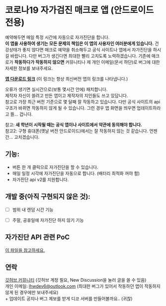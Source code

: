 # 코로나19 자가검진 매크로 앱 (안드로이드 전용)
예약해두면 매일 특정 시간에 자동으로 자가진단을 합니다.  
**이 앱을 사용하여 생기는 모든 문제의 책임은 이 앱의 사용자인 여러분에게 있습니다.** 건강상태가 좋지 않다면 매크로 예약을 취소해두고 공식 사이트나 앱에서 자가진단을 하시길 바랍니다. 다만 버그가 생긴다면 최대한 빨리 고치도록 노력하겠습니다. 기존에 매크로가 **작동하다가 작동하지 않으면** 커뮤니티나 제 개인 이메일(문서 하단)로 버그에 대한 자세한 정보를 보내주세요.

[**앱 다운로드 링크**](https://github.com/lhwdev/covid-selftest-macro/releases/latest/download/app-release.apk)
(이 링크는 항상 최신버전 앱의 링크를 나타냅니다.)

오류가 생기면 실시간으로(보통 몇시간 안에) 패치합니다.  
제작자 자신이 쓸려고 만든 앱이고 제작자의 지인들도 쓰고 있답니다.  
참고로 가장 최근 버전 기준으로 몇 달째 잘 작동하고 있습니다. 다만 공식 사이트의 api 구조가 바뀌면
작동하지 않게 될 수 있습니다. 그런 경우 앱 화면을 띄우면 업데이트하라고 뜰... 겁니다.

참고: **새 학년이 시작될 때는 공식 앱이나 사이트에서 약관에 동의해야 합니다.**  
참고2: 구형 휴대폰(옛날 버전 안드로이드)에서는 잘 작동하지 않는 것 같습니다. 언젠간... 고치겠습니다.


## 기능:
- 버튼 한 개 클릭으로 자가진단을 할 수 있습니다.
- 매일 일정 시각에 자가진단을 자동으로 합니다. (배터리 최적화 꺼야 함)
- 자가진단 api v2를 지원합니다.


## 개발 중(아직 구현되지 않은 것):
- [ ] 범위 내 렌덤 시간 기능
- [ ] 주말, 공휴일에 자가진단 하지 않기 기능


## 자가진단 API 관련 PoC
[이 파일을 참고하세요.](PoC.md)


## 연락
[깃허브 커뮤니티](https://github.com/lhwdev/covid-selftest-macro/discussions) (깃허브 계정 필요, New Discussion을 눌러 글을 쓸 수 있음)  
개인 이메일: lhwdev6@outlook.com (최대한 버그가 있어서 작동하던 앱이 작동하지 않게 된 경우에만 보내주세요)  
\+ 업데이트 공지나 버그 제보를 받게 디코 서버를 만들어볼까요.. (귀찮)
